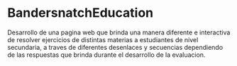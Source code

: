 # BandersnatchEducation
Desarrollo de una pagina web que brinda una manera diferente e interactiva de resolver ejercicios de distintas materias a estudiantes de nivel secundaria, a traves de diferentes desenlaces y secuencias dependiendo de las respuestas que brinda durante el desarrollo de la evaluacion.
